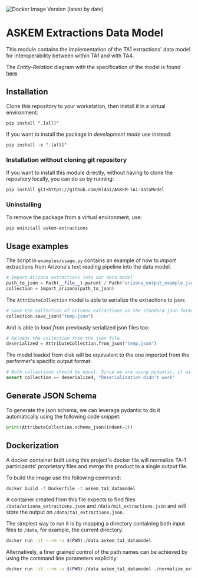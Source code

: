 ![Docker Image Version (latest by date)](https://img.shields.io/docker/v/lumai//askem-text-reading-utilities?sort=date)

# ASKEM Extractions Data Model

This module contains the implementation of the TA1 extractions' data model for interoperability between within TA1 and with TA4.

The _Entity-Relation_ diagram with the specification of the model is found [here](https://miro.com/app/board/uXjVMZvPN6o=/).

## Installation

Clone this repository to your workstation, then install it in a virtual environment:
```shell
pip install ".[all]"
```

If you want to install the package in _development mode_ use instead:
```shell
pip install -e ".[all]"
```
### Installation without cloning git repository
If you want to install this module directly, without having to clone the repository locally, you can do so by running:
```shell
pip install git+https://github.com/ml4ai/ASKEM-TA1-DataModel
```

### Uninstalling
To remove the package from a virtual environment, use:
```shell
pip uninstall askem-extractions
```

## Usage examples
The script in `examples/usage.py` contains an example of how to _import_ extractions from Arizona's text reading pipeline into the data model.
```python
# Import Arizona extractions into our data model
path_to_json = Path(__file__).parent / Path("arizona_output_example.json")
collection = import_arizona(path_to_json)
```

The `AttributeCollection` model is able to serialize the extractions to json:
```python
# Save the collection of arizona extractions as the standard json format
collection.save_json("temp.json")
```

And is able to _load from_ previously serialized json files too:
```python
# Reloads the collection from the json file
deserialized = AttributeCollection.from_json("temp.json")
```

The model loaded from disk will be equivalent to the one imported from the performer's specific output format:
```python
# Both collections should be equal. Since we are using pydantic, it will do a deep comparison
assert collection == deserialized, "Deserialization didn't work"
```

## Generate JSON Schema
To generate the json schema, we can leverage pydantic to do it automatically using the  following code snippet:
```python
print(AttributeCollection.schema_json(indent=2))
```
## Dockerization
A docker container built using this project's docker file will normalize TA-1 participants' proprietary files and merge the product to a single output file.

To build the image use the following command:

```bash
docker build -f Dockerfile -t askem_ta1_datamodel
```

A container created from this file expects to find files `/data/arizona_extractions.json`  and `/data/mit_extractions.json` and will store the output on `/data/ta1_extractions.json`.


The simplest way to run it is by mapping a directory containing both input files to `/data`, for example, the current directory:
```bash
docker run -it --rm -v $(PWD):/data askem_ta1_datamodel
```

Alternatively, a finer grained control of the path names can be achieved by using the command line parameters explicitly:
```bash
docker run -it --rm -v $(PWD):/data askem_ta1_datamodel ./normalize_extractions.sh -a /data/arizona_extractions.json -m /data/mit_extractions.json -o /data/ta1_extractions.json
```
